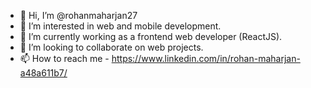 - 👋 Hi, I’m @rohanmaharjan27
- 👀 I’m interested in web and mobile development.
- 🌱 I’m currently working as a frontend web developer (ReactJS).
- 💞️ I’m looking to collaborate on web projects.
- 📫 How to reach me - https://www.linkedin.com/in/rohan-maharjan-a48a611b7/

<!---
rohanmaharjan27/rohanmaharjan27 is a ✨ special ✨ repository because its `README.md` (this file) appears on your GitHub profile.
You can click the Preview link to take a look at your changes.
--->
